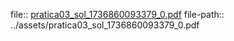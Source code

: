 file:: [pratica03_sol_1736860093379_0.pdf](../assets/pratica03_sol_1736860093379_0.pdf)
file-path:: ../assets/pratica03_sol_1736860093379_0.pdf

